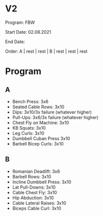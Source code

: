 # V2

Program: FBW

Start Date: 02.08.2021

End Date: 

Order: A | rest | rest | B | rest | rest | rest

# Program

## A

* Bench Press: 3x6
* Seated Cable Rows: 3x10
* Dips: 3x10/3x failure (whatever higher)
* Pull-Ups: 3x6/3x failure (whatever higher)
* Chest Fly on Machine: 3x10
* KB Squats: 3x10
* Leg Curls: 3x10
* Dumbbell Cuban Press 3x10
* Barbell Bicep Curls: 3x10

## B

* Romanian Deadlift: 3x6
* Barbell Rows: 3x10
* Incline Dumbbell Press: 3x10
* Lat Pull-Downs: 3x10
* Cable Chest Fly: 3x10
* Hip Abduction: 3x10
* Cable Lateral Raises: 3x10
* Biceps Cable Curl: 3x10
